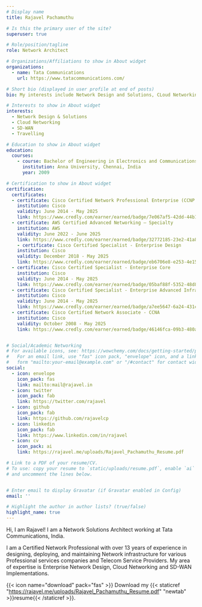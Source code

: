 ```yaml
---
# Display name
title: Rajavel Pachamuthu

# Is this the primary user of the site?
superuser: true

# Role/position/tagline
role: Network Architect

# Organizations/Affiliations to show in About widget
organizations:
  - name: Tata Communications
    url: https://www.tatacommunications.com/

# Short bio (displayed in user profile at end of posts)
bio: My interests include Network Design and Solutions, CLoud Networking and SD-WAN.

# Interests to show in About widget
interests:
  - Network Design & Solutions
  - Cloud Networking
  - SD-WAN
  - Travelling

# Education to show in About widget
education:
  courses:
    - course: Bachelor of Engineering in Electronics and Communications
      institution: Anna University, Chennai, India
      year: 2009

# Certification to show in About widget
certification:
  certificates:
  - certificate: Cisco Certified Network Professional Enterprise (CCNP Enterprise)
    institution: Cisco
    validity: June 2014 - May 2025
    link: https://www.credly.com/earner/earned/badge/7e067af5-42dd-44b1-8fbc-8a5346aa2084
  - certificate: AWS Certified Advanced Networking – Specialty
    institution: AWS
    validity: June 2022 - June 2025
    link: https://www.credly.com/earner/earned/badge/32772185-23e2-41a8-b07b-6ac717578dd9
    - certificate: Cisco Certified Specialist - Enterprise Design
    institution: Cisco
    validity: December 2018 - May 2025
    link: https://www.credly.com/earner/earned/badge/eb6706e8-e253-4e15-bc43-6ab3503c7c35
  - certificate: Cisco Certified Specialist - Enterprise Core
    institution: Cisco
    validity: June 2014 - May 2025
    link: https://www.credly.com/earner/earned/badge/05baf88f-5352-48d8-bf46-63025968f23f
  - certificate: Cisco Certified Specialist - Enterprise Advanced Infrastructure Implementation
    institution: Cisco
    validity: June 2014 - May 2025
    link: https://www.credly.com/earner/earned/badge/a7ee5647-6a24-431c-9bde-dc06f85ba103
  - certificate: Cisco Certified Network Associate - CCNA
    institution: Cisco
    validity: October 2008 - May 2025
    link: https://www.credly.com/earner/earned/badge/46146fca-09b3-480a-be50-1203036a1459


# Social/Academic Networking
# For available icons, see: https://wowchemy.com/docs/getting-started/page-builder/#icons
#   For an email link, use "fas" icon pack, "envelope" icon, and a link in the
#   form "mailto:your-email@example.com" or "/#contact" for contact widget.
social:
  - icon: envelope
    icon_pack: fas
    link: mailto:mail@rajavel.in
  - icon: twitter
    icon_pack: fab
    link: https://twitter.com/rajavel
  - icon: github
    icon_pack: fab
    link: https://github.com/rajavelcp
  - icon: linkedin
    icon_pack: fab
    link: https://www.linkedin.com/in/rajavel
  - icon: cv
    icon_pack: ai
    link: https://rajavel.me/uploads/Rajavel_Pachamuthu_Resume.pdf

# Link to a PDF of your resume/CV.
# To use: copy your resume to `static/uploads/resume.pdf`, enable `ai` icons in `params.toml`,
# and uncomment the lines below.


# Enter email to display Gravatar (if Gravatar enabled in Config)
email: ''

# Highlight the author in author lists? (true/false)
highlight_name: true
---
```


Hi, I am Rajavel! I am a Network Solutions Architect working at Tata Communications, India. 

I am a Certified Network Professional with over 13 years of experience in designing, deploying, and maintaining Network infrastructure for various Professional services companies and Telecom Service Providers. My area of expertise is Enterprise Network Design, Cloud Networking and SD-WAN Implementations.

{{< icon name="download" pack="fas" >}} Download my {{< staticref "https://rajavel.me/uploads/Rajavel_Pachamuthu_Resume.pdf" "newtab" >}}resume{{< /staticref >}}.
